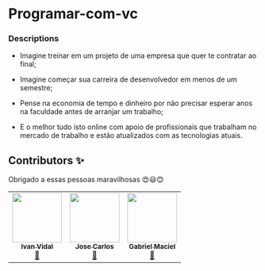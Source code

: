 # Programar-com-vc

### Descriptions 

- Imagine treinar em um projeto de uma empresa que quer te contratar ao final;

- Imagine começar sua carreira de desenvolvedor em menos de um semestre;

- Pense na economia de tempo e dinheiro por não precisar esperar anos na faculdade antes de arranjar um trabalho;

- E o melhor tudo isto online com apoio de profissionais que trabalham no mercado de trabalho e estão atualizados com as tecnologias atuais.

## Contributors ✨
Obrigado a essas pessoas maravilhosas :heart_eyes::smiley::blush:

<table>
  <tr>
    <td align="center"><a href="https://github.com/Ivan-Vidal" target="_blank"><img src="https://avatars2.githubusercontent.com/u/68352318?s=400&u=33f6491119efded534c45fff1d42657b60619e9e&v=4" width="100px;" alt=""/><br /><sub><b>Ivan Vidal</b></sub></a><br /><a href="https://github.com/all-contributors/all-contributors/commits?author=Ivan-Vidal" title="Documentation">📖</a></td>
    <td align="center"><a href="https://github.com/zecarloz" target="_blank"><img src="https://avatars1.githubusercontent.com/u/24412187?s=460&u=4df7b56f86aeafcdabc4c35593c349461fbe4ea3&v=4" width="100px;" alt=""/><br /><sub><b>Jose Carlos</b></sub></a><br /><a href="https://github.com/all-contributors/all-contributors/commits?author=zecarloz" title="Documentation">📖</a></td>
    <td align="center"><a href="https://github.com/Nixoff" target="_blank"><img src="https://avatars0.githubusercontent.com/u/56452984?s=460&u=c5b9d9097f1fc873b414ae1ac6ee107af2f84034&v=4" width="100" alt=""/><br /><sub><b>Gabriel Maciel</b></sub></a><br /><a href="https://github.com/all-contributors/all-contributors/commits?author=Nixoff" title="Documentation">📖</a></td> 
    
  </tr>
</table>
